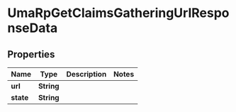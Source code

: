 
# UmaRpGetClaimsGatheringUrlResponseData

## Properties
Name | Type | Description | Notes
------------ | ------------- | ------------- | -------------
**url** | **String** |  | 
**state** | **String** |  | 



